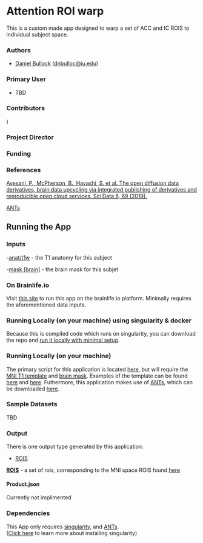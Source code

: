 

# Attention ROI warp
This is a custom made app designed to warp a set of ACC and IC ROIS to individual subject space.

### Authors
- [Daniel Bullock](https://github.com/DanNBullock) (dnbulloc@iu.edu)

### Primary User
- TBD

### Contributors
)

### Project Director


### Funding 


### References 
[Avesani, P., McPherson, B., Hayashi, S. et al. The open diffusion data derivatives, brain data upcycling via integrated publishing of derivatives and reproducible open cloud services. Sci Data 6, 69 (2019).](https://doi.org/10.1038/s41597-019-0073-y)


[ANTs](http://picsl.upenn.edu/software/ants/)

## Running the App 

### Inputs

-[anat/t1w](https://brainlife.io/datatypes/58c33bcee13a50849b25879a) - the T1 anatomy for this subject

-[mask [brain]](https://brainlife.io/datatypes/5a281aee2c214c9ba83ce620) - the brain mask for this subjet

### On Brainlife.io

Visit [this site](https://doi.org/10.25663/brainlife.app.168) to run this app on the brainlife.io platform.  Minimally requires the aforementioned data inputs.

### Running Locally (on your machine) using singularity & docker

Because this is compiled code which runs on singularity, you can download the repo and [run it locally with minimal setup](https://github.com/brainlife/Attention_ROI_warp/blob/276bbc6210cf6dbc5b715e9327ad89e091634a8a/main#L9).  

### Running Locally (on your machine)

The primary script for this application is located [here](https://github.com/brainlife/Attention_ROI_warp/blob/master/CoordTransform.sh), but will require the [MNI T1 template](https://github.com/brainlife/Attention_ROI_warp/blob/276bbc6210cf6dbc5b715e9327ad89e091634a8a/CoordTransform.sh#L21) and [brain mask](https://github.com/brainlife/Attention_ROI_warp/blob/276bbc6210cf6dbc5b715e9327ad89e091634a8a/CoordTransform.sh#L22).  Examples of the template can be found [here](http://www.bic.mni.mcgill.ca/ServicesAtlases/ICBM152NLin2009) and [here](https://fsl.fmrib.ox.ac.uk/fsl/fslwiki/Atlases).  Futhermore, this application makes use of [ANTs](http://picsl.upenn.edu/software/ants/), which can be downloaded [here](https://github.com/ANTsX/ANTs).

### Sample Datasets

TBD

### Output

There is one output type generated by this application:
- [ROIS](https://brainlife.io/datatypes/5be9ea0315a8683a39a1ebd9)

[**ROIS**](https://brainlife.io/datatypes/5be9ea0315a8683a39a1ebd9) - a set of rois, corresponding to the MNI space ROIS found [here](https://github.com/brainlife/Attention_ROI_warp/tree/master/rois)

#### Product.json

Currently not implimented

### Dependencies

This App only requires [singularity](https://www.sylabs.io/singularity/), and [ANTs](http://picsl.upenn.edu/software/ants/).  
([Click here](https://singularity.lbl.gov/docs-installation) to learn more about installing singularity)

 
